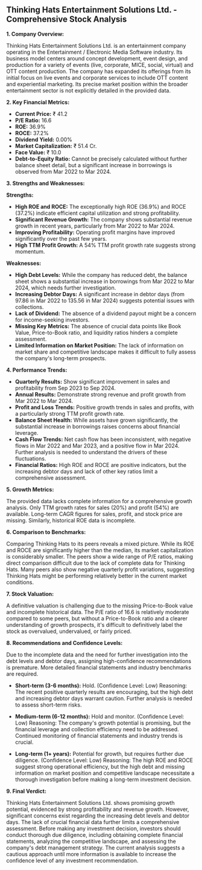 ## Thinking Hats Entertainment Solutions Ltd. - Comprehensive Stock Analysis

**1. Company Overview:**

Thinking Hats Entertainment Solutions Ltd. is an entertainment company operating in the Entertainment / Electronic Media Software industry.  Its business model centers around concept development, event design, and production for a variety of events (live, corporate, MICE, social, virtual) and OTT content production. The company has expanded its offerings from its initial focus on live events and corporate services to include OTT content and experiential marketing.  Its precise market position within the broader entertainment sector is not explicitly detailed in the provided data.

**2. Key Financial Metrics:**

* **Current Price:** ₹ 41.2
* **P/E Ratio:** 16.6
* **ROE:** 36.9%
* **ROCE:** 37.2%
* **Dividend Yield:** 0.00%
* **Market Capitalization:** ₹ 51.4 Cr.
* **Face Value:** ₹ 10.0
* **Debt-to-Equity Ratio:**  Cannot be precisely calculated without further balance sheet detail, but a significant increase in borrowings is observed from Mar 2022 to Mar 2024.

**3. Strengths and Weaknesses:**

**Strengths:**

* **High ROE and ROCE:**  The exceptionally high ROE (36.9%) and ROCE (37.2%) indicate efficient capital utilization and strong profitability.
* **Significant Revenue Growth:**  The company shows substantial revenue growth in recent years, particularly from Mar 2022 to Mar 2024.
* **Improving Profitability:** Operating profit margins have improved significantly over the past few years.
* **High TTM Profit Growth:**  A 54% TTM profit growth rate suggests strong momentum.

**Weaknesses:**

* **High Debt Levels:** While the company has reduced debt, the balance sheet shows a substantial increase in borrowings from Mar 2022 to Mar 2024, which needs further investigation.
* **Increasing Debtor Days:**  A significant increase in debtor days (from 97.86 in Mar 2022 to 135.56 in Mar 2024) suggests potential issues with collections.
* **Lack of Dividend:** The absence of a dividend payout might be a concern for income-seeking investors.
* **Missing Key Metrics:**  The absence of crucial data points like Book Value, Price-to-Book ratio, and liquidity ratios hinders a complete assessment.
* **Limited Information on Market Position:** The lack of information on market share and competitive landscape makes it difficult to fully assess the company's long-term prospects.


**4. Performance Trends:**

* **Quarterly Results:** Show significant improvement in sales and profitability from Sep 2023 to Sep 2024.
* **Annual Results:**  Demonstrate strong revenue and profit growth from Mar 2022 to Mar 2024.
* **Profit and Loss Trends:**  Positive growth trends in sales and profits, with a particularly strong TTM profit growth rate.
* **Balance Sheet Health:**  While assets have grown significantly, the substantial increase in borrowings raises concerns about financial leverage.
* **Cash Flow Trends:**  Net cash flow has been inconsistent, with negative flows in Mar 2022 and Mar 2023, and a positive flow in Mar 2024.  Further analysis is needed to understand the drivers of these fluctuations.
* **Financial Ratios:** High ROE and ROCE are positive indicators, but the increasing debtor days and lack of other key ratios limit a comprehensive assessment.

**5. Growth Metrics:**

The provided data lacks complete information for a comprehensive growth analysis.  Only TTM growth rates for sales (20%) and profit (54%) are available.  Long-term CAGR figures for sales, profit, and stock price are missing.  Similarly, historical ROE data is incomplete.

**6. Comparison to Benchmarks:**

Comparing Thinking Hats to its peers reveals a mixed picture.  While its ROE and ROCE are significantly higher than the median, its market capitalization is considerably smaller.  The peers show a wide range of P/E ratios, making direct comparison difficult due to the lack of complete data for Thinking Hats.  Many peers also show negative quarterly profit variations, suggesting Thinking Hats might be performing relatively better in the current market conditions.

**7. Stock Valuation:**

A definitive valuation is challenging due to the missing Price-to-Book value and incomplete historical data.  The P/E ratio of 16.6 is relatively moderate compared to some peers, but without a Price-to-Book ratio and a clearer understanding of growth prospects, it's difficult to definitively label the stock as overvalued, undervalued, or fairly priced.

**8. Recommendations and Confidence Levels:**

Due to the incomplete data and the need for further investigation into the debt levels and debtor days, assigning high-confidence recommendations is premature.  More detailed financial statements and industry benchmarks are required.

* **Short-term (3-6 months):**  Hold.  (Confidence Level: Low)  Reasoning:  The recent positive quarterly results are encouraging, but the high debt and increasing debtor days warrant caution.  Further analysis is needed to assess short-term risks.

* **Medium-term (6-12 months):**  Hold and monitor. (Confidence Level: Low) Reasoning:  The company's growth potential is promising, but the financial leverage and collection efficiency need to be addressed.  Continued monitoring of financial statements and industry trends is crucial.

* **Long-term (1+ years):**  Potential for growth, but requires further due diligence. (Confidence Level: Low) Reasoning:  The high ROE and ROCE suggest strong operational efficiency, but the high debt and missing information on market position and competitive landscape necessitate a thorough investigation before making a long-term investment decision.


**9. Final Verdict:**

Thinking Hats Entertainment Solutions Ltd. shows promising growth potential, evidenced by strong profitability and revenue growth. However, significant concerns exist regarding the increasing debt levels and debtor days.  The lack of crucial financial data further limits a comprehensive assessment.  Before making any investment decision, investors should conduct thorough due diligence, including obtaining complete financial statements, analyzing the competitive landscape, and assessing the company's debt management strategy.  The current analysis suggests a cautious approach until more information is available to increase the confidence level of any investment recommendation.

